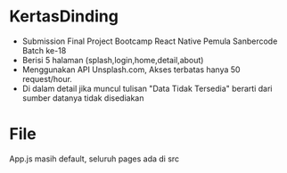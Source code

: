 # KertasDinding
 - Submission Final Project Bootcamp React Native Pemula Sanbercode Batch ke-18 <br>
 - Berisi 5 halaman (splash,login,home,detail,about) <br>
 - Menggunakan API Unsplash.com, Akses terbatas hanya 50 request/hour. 
 - Di dalam detail jika muncul tulisan "Data Tidak Tersedia" berarti dari sumber datanya tidak disediakan
# File
App.js masih default, seluruh pages ada di src
